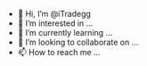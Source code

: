 - 👋 Hi, I’m @iTradegg
- 👀 I’m interested in ...
- 🌱 I’m currently learning ...
- 💞️ I’m looking to collaborate on ...
- 📫 How to reach me ...

<!---
iTradegg/iTradegg is a ✨ special ✨ repository because its `README.md` (this file) appears on your GitHub profile.
You can click the Preview link to take a look at your changes.
--->
